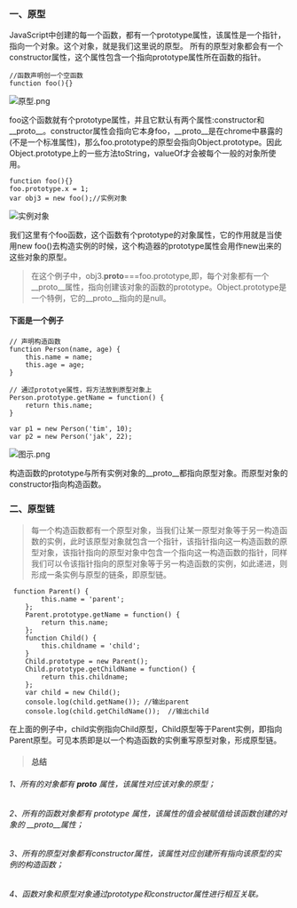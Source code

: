 ### 一、原型
JavaScript中创建的每一个函数，都有一个prototype属性，该属性是一个指针，指向一个对象。这个对象，就是我们这里说的原型。
所有的原型对象都会有一个constructor属性，这个属性包含一个指向prototype属性所在函数的指针。
````
//函数声明创一个空函数
function foo(){}
````

![原型.png](http://upload-images.jianshu.io/upload_images/3229842-48de74a3cfec7e9d.png?imageMogr2/auto-orient/strip%7CimageView2/2/w/1240)

foo这个函数就有个prototype属性，并且它默认有两个属性:constructor和__proto__。constructor属性会指向它本身foo，__proto__是在chrome中暴露的(不是一个标准属性)，那么foo.prototype的原型会指向Object.prototype。因此Object.prototype上的一些方法toString，valueOf才会被每个一般的对象所使用。
````
function foo(){}
foo.prototype.x = 1;
var obj3 = new foo();//实例对象
````

![实例对象](http://upload-images.jianshu.io/upload_images/3229842-1ec041fa1df1e55f.png?imageMogr2/auto-orient/strip%7CimageView2/2/w/1240)

我们这里有个foo函数，这个函数有个prototype的对象属性，它的作用就是当使用new foo()去构造实例的时候，这个构造器的prototype属性会用作new出来的这些对象的原型。
>在这个例子中，obj3.__proto__===foo.prototype,即，每个对象都有一个__proto__属性，指向创建该对象的函数的prototype。Object.prototype是一个特例，它的__proto__指向的是null。

#### 下面是一个例子
````
// 声明构造函数
function Person(name, age) {
    this.name = name;
    this.age = age;
}

// 通过prototye属性，将方法放到原型对象上
Person.prototype.getName = function() {
    return this.name;
}

var p1 = new Person('tim', 10);
var p2 = new Person('jak', 22);
````

![图示.png](http://upload-images.jianshu.io/upload_images/3229842-3e7187f42cdfcda9.png?imageMogr2/auto-orient/strip%7CimageView2/2/w/1240)

构造函数的prototype与所有实例对象的__proto__都指向原型对象。而原型对象的constructor指向构造函数。

### 二、原型链
>每一个构造函数都有一个原型对象，当我们让某一原型对象等于另一构造函数的实例，此时该原型对象就包含一个指针，该指针指向这一构造函数的原型对象，该指针指向的原型对象中包含一个指向这一构造函数的指针，同样我们可以令该指针指向的原型对象等于另一构造函数的实例，如此递进，则形成一条实例与原型的链条，即原型链。

````
 function Parent() {
        this.name = 'parent';
    };
    Parent.prototype.getName = function() {
        return this.name;
    };
    function Child() {
        this.childname = 'child';
    }
    Child.prototype = new Parent();
    Child.prototype.getChildName = function() {
        return this.childname;
    };
    var child = new Child();
    console.log(child.getName()); //输出parent
    console.log(child.getChildName());  //输出child
````
在上面的例子中，child实例指向Child原型，Child原型等于Parent实例，即指向Parent原型。可见本质即是以一个构造函数的实例重写原型对象，形成原型链。

>#### 总结
###### 1、所有的对象都有 __proto__ 属性，该属性对应该对象的原型；
###### 2、所有的函数对象都有 prototype 属性，该属性的值会被赋值给该函数创建的对象的 __proto__属性；
###### 3、所有的原型对象都有constructor属性，该属性对应创建所有指向该原型的实例的构造函数；
###### 4、函数对象和原型对象通过prototype和constructor属性进行相互关联。
